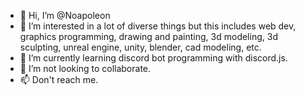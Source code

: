 - 👋 Hi, I’m @Noapoleon
- 👀 I’m interested in a lot of diverse things but this includes web dev, graphics programming, drawing and painting, 3d modeling, 3d sculpting, unreal engine, unity, blender, cad modeling, etc.
- 🌱 I’m currently learning discord bot programming with discord.js.
- 💞️ I’m not looking to collaborate.
- 📫 Don't reach me.

<!---
Noapoleon/Noapoleon is a ✨ special ✨ repository because its `README.md` (this file) appears on your GitHub profile.
You can click the Preview link to take a look at your changes.
--->
